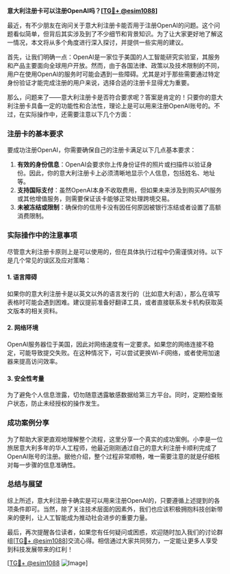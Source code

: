 **意大利注册卡可以注册OpenAI吗？[[TG💪+ @esim1088](https://t.me/s/esim1088)]**

最近，有不少朋友在询问关于意大利注册卡能否用于注册OpenAI的问题。这个问题看似简单，但背后其实涉及到了不少细节和背景知识。为了让大家更好地了解这一情况，本文将从多个角度进行深入探讨，并提供一些实用的建议。

首先，让我们明确一点：OpenAI是一家位于美国的人工智能研究实验室，其服务和产品主要面向全球用户开放。然而，由于各国法律、政策以及技术限制的不同，用户在使用OpenAI的服务时可能会遇到一些障碍。尤其是对于那些需要通过特定身份验证才能完成注册的用户来说，选择合适的注册卡显得尤为重要。

那么，问题来了——意大利注册卡是否符合要求呢？答案是肯定的！只要你的意大利注册卡具备一定的功能性和合法性，理论上是可以用来注册OpenAI账号的。不过，在实际操作中，还需要注意以下几个方面：

### 注册卡的基本要求

要成功注册OpenAI，你需要确保自己的注册卡满足以下几点基本要求：
1. **有效的身份信息**：OpenAI会要求你上传身份证件的照片或扫描件以验证身份。因此，你的意大利注册卡上必须清晰地显示个人信息，包括姓名、地址等。
2. **支持国际支付**：虽然OpenAI本身不收取费用，但如果未来涉及到购买API服务或其他增值服务，则需要保证该卡能够正常处理跨境交易。
3. **未被冻结或限制**：确保你的信用卡没有因任何原因被银行冻结或者设置了高额消费限制。

### 实际操作中的注意事项

尽管意大利注册卡原则上是可以使用的，但在具体执行过程中仍需谨慎对待。以下是几个常见的误区及应对策略：

#### 1. 语言障碍
如果你的意大利注册卡是以英文以外的语言发行的（比如意大利语），那么在填写表格时可能会遇到困难。建议提前准备好翻译工具，或者直接联系发卡机构获取英文版本的相关资料。

#### 2. 网络环境
OpenAI服务器位于美国，因此对网络速度有一定要求。如果您的网络连接不稳定，可能导致提交失败。在这种情况下，可以尝试更换Wi-Fi网络，或者使用加速器来提高访问效率。

#### 3. 安全性考量
为了避免个人信息泄露，切勿随意透露敏感数据给第三方平台。同时，定期检查账户状态，防止未经授权的操作发生。

### 成功案例分享

为了帮助大家更直观地理解整个流程，这里分享一个真实的成功案例。小李是一位旅居意大利多年的华人工程师，他最近刚刚通过自己的意大利注册卡顺利完成了OpenAI账号的注册。据他介绍，整个过程非常顺畅，唯一需要注意的就是仔细核对每一步骤的信息准确性。

### 总结与展望

综上所述，意大利注册卡确实是可以用来注册OpenAI的，只要遵循上述提到的各项条件即可。当然，除了关注技术层面的因素外，我们也应该积极拥抱科技创新带来的便利，让人工智能成为推动社会进步的重要力量。

最后，再次提醒各位读者，如果您有任何疑问或困惑，欢迎随时加入我们的讨论群组[[TG💪+ @esim1088](https://t.me/s/esim1088)]交流心得。相信通过大家共同努力，一定能让更多人享受到科技发展带来的红利！

[[TG💪+ @esim1088](https://t.me/s/esim1088) ![Image](https://i.postimg.cc/4NQfJmqS/Snipaste-2025-05-13-00-14-12.png)]